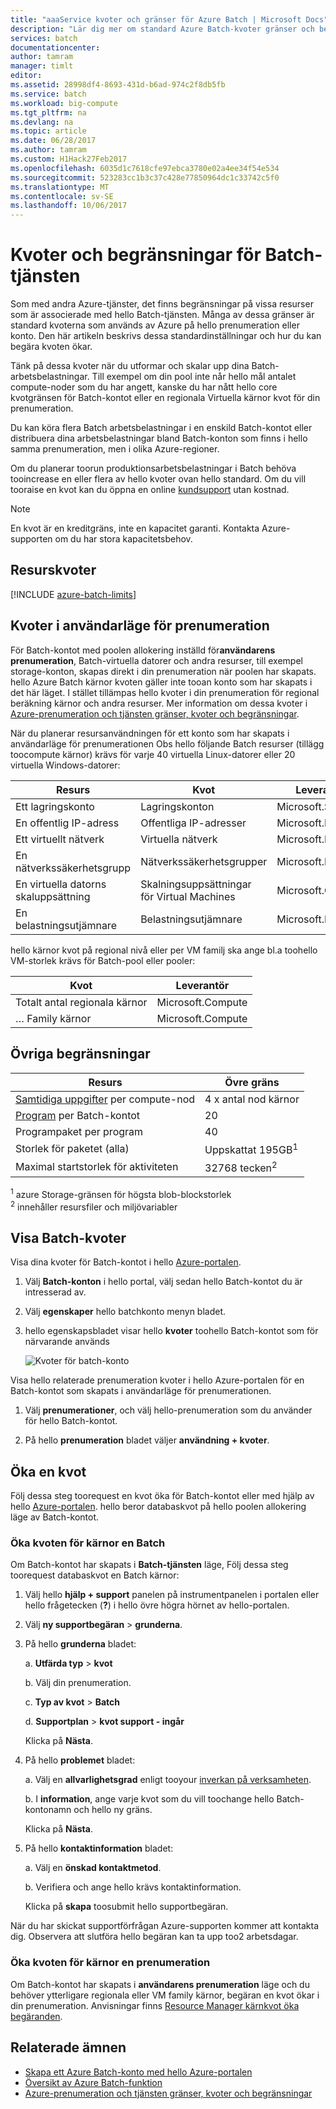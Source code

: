 ```yaml
---
title: "aaaService kvoter och gränser för Azure Batch | Microsoft Docs"
description: "Lär dig mer om standard Azure Batch-kvoter gränser och begränsningar och hur toorequest kvot ökar"
services: batch
documentationcenter: 
author: tamram
manager: timlt
editor: 
ms.assetid: 28998df4-8693-431d-b6ad-974c2f8db5fb
ms.service: batch
ms.workload: big-compute
ms.tgt_pltfrm: na
ms.devlang: na
ms.topic: article
ms.date: 06/28/2017
ms.author: tamram
ms.custom: H1Hack27Feb2017
ms.openlocfilehash: 6035d1c7618cfe97ebca3780e02a4ee34f54e534
ms.sourcegitcommit: 523283cc1b3c37c428e77850964dc1c33742c5f0
ms.translationtype: MT
ms.contentlocale: sv-SE
ms.lasthandoff: 10/06/2017
---
```

# <a name="batch-service-quotas-and-limits"></a>Kvoter och begränsningar för Batch-tjänsten

Som med andra Azure-tjänster, det finns begränsningar på vissa resurser som är associerade med hello Batch-tjänsten. Många av dessa gränser är standard kvoterna som används av Azure på hello prenumeration eller konto. Den här artikeln beskrivs dessa standardinställningar och hur du kan begära kvoten ökar.

Tänk på dessa kvoter när du utformar och skalar upp dina Batch-arbetsbelastningar. Till exempel om din pool inte når hello mål antalet compute-noder som du har angett, kanske du har nått hello core kvotgränsen för Batch-kontot eller en regionala Virtuella kärnor kvot för din prenumeration.

Du kan köra flera Batch arbetsbelastningar i en enskild Batch-kontot eller distribuera dina arbetsbelastningar bland Batch-konton som finns i hello samma prenumeration, men i olika Azure-regioner.

Om du planerar toorun produktionsarbetsbelastningar i Batch behöva tooincrease en eller flera av hello kvoter ovan hello standard. Om du vill tooraise en kvot kan du öppna en online [kundsupport](#increase-a-quota) utan kostnad.

> [!NOTE]
> En kvot är en kreditgräns, inte en kapacitet garanti. Kontakta Azure-supporten om du har stora kapacitetsbehov.
> 
> 

## <a name="resource-quotas"></a>Resurskvoter
[!INCLUDE [azure-batch-limits](../../includes/azure-batch-limits.md)]

## <a name="quotas-in-user-subscription-mode"></a>Kvoter i användarläge för prenumeration

För Batch-kontot med poolen allokering inställd för**användarens prenumeration**, Batch-virtuella datorer och andra resurser, till exempel storage-konton, skapas direkt i din prenumeration när poolen har skapats. hello Azure Batch kärnor kvoten gäller inte tooan konto som har skapats i det här läget. I stället tillämpas hello kvoter i din prenumeration för regional beräkning kärnor och andra resurser. Mer information om dessa kvoter i [Azure-prenumeration och tjänsten gränser, kvoter och begränsningar](../azure-subscription-service-limits.md).

När du planerar resursanvändningen för ett konto som har skapats i användarläge för prenumerationen Obs hello följande Batch resurser (tillägg toocompute kärnor) krävs för varje 40 virtuella Linux-datorer eller 20 virtuella Windows-datorer:

| Resurs | Kvot | Leverantör |
| --- | ---| --- |
| Ett lagringskonto | Lagringskonton | Microsoft.Storage |
| En offentlig IP-adress | Offentliga IP-adresser | Microsoft.Network | 
| Ett virtuellt nätverk | Virtuella nätverk | Microsoft.Network | 
| En nätverkssäkerhetsgrupp | Nätverkssäkerhetsgrupper | Microsoft.Network | 
| En virtuella datorns skaluppsättning | Skalningsuppsättningar för Virtual Machines | Microsoft.Compute | 
| En belastningsutjämnare | Belastningsutjämnare | Microsoft.Network | 

hello kärnor kvot på regional nivå eller per VM familj ska ange bl.a toohello VM-storlek krävs för Batch-pool eller pooler:

| Kvot | Leverantör |
| --- | ---- |
| Totalt antal regionala kärnor | Microsoft.Compute |
| … Family kärnor | Microsoft.Compute |



## <a name="other-limits"></a>Övriga begränsningar
| **Resurs** | **Övre gräns** |
| --- | --- |
| [Samtidiga uppgifter](batch-parallel-node-tasks.md) per compute-nod |4 x antal nod kärnor |
| [Program](batch-application-packages.md) per Batch-kontot |20 |
| Programpaket per program |40 |
| Storlek för paketet (alla) |Uppskattat 195GB<sup>1</sup> |
| Maximal startstorlek för aktiviteten | 32768 tecken<sup>2</sup> |

<sup>1</sup> azure Storage-gränsen för högsta blob-blockstorlek<br />
<sup>2</sup> innehåller resursfiler och miljövariabler

## <a name="view-batch-quotas"></a>Visa Batch-kvoter
Visa dina kvoter för Batch-kontot i hello [Azure-portalen][portal].

1. Välj **Batch-konton** i hello portal, välj sedan hello Batch-kontot du är intresserad av.
2. Välj **egenskaper** hello batchkonto menyn bladet.
3. hello egenskapsbladet visar hello **kvoter** toohello Batch-kontot som för närvarande används
   
    ![Kvoter för batch-konto][account_quotas]

Visa hello relaterade prenumeration kvoter i hello Azure-portalen för en Batch-kontot som skapats i användarläge för prenumerationen.

1. Välj **prenumerationer**, och välj hello-prenumeration som du använder för hello Batch-kontot.

2. På hello **prenumeration** bladet väljer **användning + kvoter**.



## <a name="increase-a-quota"></a>Öka en kvot
Följ dessa steg toorequest en kvot öka för Batch-kontot eller med hjälp av hello [Azure-portalen][portal]. hello beror databaskvot på hello poolen allokering läge av Batch-kontot.

### <a name="increase-a-batch-cores-quota"></a>Öka kvoten för kärnor en Batch 

Om Batch-kontot har skapats i **Batch-tjänsten** läge, Följ dessa steg toorequest databaskvot en Batch kärnor:

1. Välj hello **hjälp + support** panelen på instrumentpanelen i portalen eller hello frågetecken (**?**) i hello övre högra hörnet av hello-portalen.
2. Välj **ny supportbegäran** > **grunderna**.
3. På hello **grunderna** bladet:
   
    a. **Utfärda typ** > **kvot**
   
    b. Välj din prenumeration.
   
    c. **Typ av kvot** > **Batch**
   
    d. **Supportplan** > **kvot support - ingår**
   
    Klicka på **Nästa**.
4. På hello **problemet** bladet:
   
    a. Välj en **allvarlighetsgrad** enligt tooyour [inverkan på verksamheten][support_sev].
   
    b. I **information**, ange varje kvot som du vill toochange hello Batch-kontonamn och hello ny gräns.
   
    Klicka på **Nästa**.
5. På hello **kontaktinformation** bladet:
   
    a. Välj en **önskad kontaktmetod**.
   
    b. Verifiera och ange hello krävs kontaktinformation.
   
    Klicka på **skapa** toosubmit hello supportbegäran.

När du har skickat supportförfrågan Azure-supporten kommer att kontakta dig. Observera att slutföra hello begäran kan ta upp too2 arbetsdagar.

### <a name="increase-a-subscription-cores-quota"></a>Öka kvoten för kärnor en prenumeration

Om Batch-kontot har skapats i **användarens prenumeration** läge och du behöver ytterligare regionala eller VM family kärnor, begäran en kvot ökar i din prenumeration. Anvisningar finns [Resource Manager kärnkvot öka begäranden](../azure-supportability/resource-manager-core-quotas-request.md).



## <a name="related-topics"></a>Relaterade ämnen
* [Skapa ett Azure Batch-konto med hello Azure-portalen](batch-account-create-portal.md)
* [Översikt av Azure Batch-funktion](batch-api-basics.md)
* [Azure-prenumeration och tjänsten gränser, kvoter och begränsningar](../azure-subscription-service-limits.md)

[portal]: https://portal.azure.com
[portal_classic_increase]: https://azure.microsoft.com/blog/2014/06/04/azure-limits-quotas-increase-requests/
[support_sev]: http://aka.ms/supportseverity

[account_quotas]: ./media/batch-quota-limit/accountquota_portal.PNG
